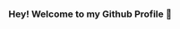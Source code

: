 ### Hey! Welcome to my Github Profile 👋

<!--
**Tani21/Tani21** is a ✨ _special_ ✨ repository because its `README.md` (this file) appears on your GitHub profile.



- 🔭 I’m currently working on a life sort algorithm along with some cpp projects
- 🌱 I’m currently learning java and cpp
- 👯 I’m looking to collaborate on cpp and automation projects
- 🤔 I’m looking for help with designing using adobe after effects
- 💬 Ask me about Front-end development
- 😄 Pronouns: Tanu
- ⚡ Fun fact: I can sleep for 12 hours and still feel tired -_-


> Talking about my GitHub Stats, here we go,
>
>![Tanishka's GitHub stats](https://github-readme-stats.vercel.app/api?username=Tani21&theme=midnight-purple&show_icons=true) 

> Most used Languages, learning some languages which will be reflected here in future, here we go,  
>
>[![Top Langs](https://github-readme-stats.vercel.app/api/top-langs/?username=Tani21&theme=midnight-purple&layout=compact)](https://github.com/Tani21/github-readme-stats)


> About me :
> While A simple girl trying to make a mark in this technical world

> Let's Connect
> 
> <a href="https://www.linkedin.com/in/tanishka-vaswani-8b2b40184"><img src="https://i.ibb.co/72mMsGc/linked-in.jpg" alt="linked-in" border="0"></a>  <a href="https://discordapp.com/users/748813142234234911/"><img src="https://i.ibb.co/hVNgVt8/download.jpg" alt="download" border="0"></a><a href="https://www.instagram.com/_taanniisshhkaaa_/">
